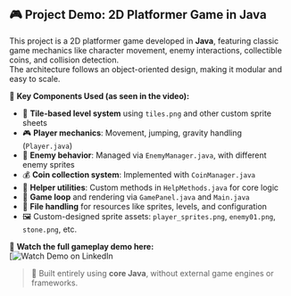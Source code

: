 ## 🎮 Project Demo: 2D Platformer Game in Java

This project is a 2D platformer game developed in **Java**, featuring classic game mechanics like character movement, enemy interactions, collectible coins, and collision detection.  
The architecture follows an object-oriented design, making it modular and easy to scale.

🔧 **Key Components Used (as seen in the video):**
- 🧱 **Tile-based level system** using `tiles.png` and other custom sprite sheets
- 🎮 **Player mechanics**: Movement, jumping, gravity handling (`Player.java`)
- 👾 **Enemy behavior**: Managed via `EnemyManager.java`, with different enemy sprites
- 💰 **Coin collection system**: Implemented with `CoinManager.java`
- 🧠 **Helper utilities**: Custom methods in `HelpMethods.java` for core logic
- 🔄 **Game loop** and rendering via `GamePanel.java` and `Main.java`
- 📁 **File handling** for resources like sprites, levels, and configuration
- 🖼️ Custom-designed sprite assets: `player_sprites.png`, `enemy01.png`, `stone.png`, etc.

🎥 **Watch the full gameplay demo here:**  
[![Watch Demo on LinkedIn](https://www.linkedin.com/posts/harsh-jangid-a3093a277_activity-7330467836315725824-yieu?utm_source=share&utm_medium=member_desktop&rcm=ACoAAEOXmEQBQe-4mvioNevqAH3ZEWW2xcgUWfA)

> 🧩 Built entirely using **core Java**, without external game engines or frameworks.
